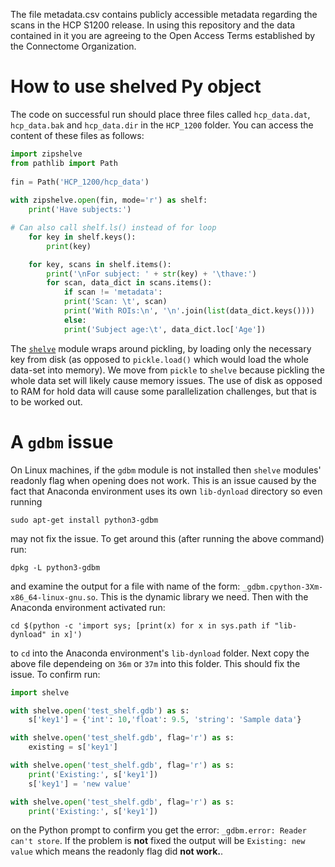 The file metadata.csv contains publicly accessible metadata regarding the scans in the HCP S1200 release. In using this repository and the data contained in it you are agreeing to the Open Access Terms established by the Connectome Organization.

# How to use shelved Py object

The code on successful run should place three files called `hcp_data.dat`, `hcp_data.bak` and `hcp_data.dir` in the `HCP_1200` folder. You can access the content of these files as follows:

```python
import zipshelve
from pathlib import Path
    
fin = Path('HCP_1200/hcp_data')
	
with zipshelve.open(fin, mode='r') as shelf:
    print('Have subjects:')

# Can also call shelf.ls() instead of for loop
    for key in shelf.keys():
        print(key)

    for key, scans in shelf.items():
        print('\nFor subject: ' + str(key) + '\thave:')
        for scan, data_dict in scans.items():
            if scan != 'metadata':
	        print('Scan: \t', scan)
	        print('With ROIs:\n', '\n'.join(list(data_dict.keys())))
            else:
	        print('Subject age:\t', data_dict.loc['Age'])
```

The [`shelve`](https://docs.python.org/3/library/shelve.html) module wraps around pickling, by loading only the necessary key from disk (as opposed to `pickle.load()` which would load the whole data-set into memory). We move from `pickle` to `shelve` because pickling the whole data set will likely cause memory issues. The use of disk as opposed to RAM for hold data will cause some parallelization challenges, but that is to be worked out. 

# A `gdbm` issue

On Linux machines, if the `gdbm` module is not installed then `shelve` modules' readonly flag when opening does not work. This is an issue caused by the fact that Anaconda environment uses its own `lib-dynload` directory so even running

`sudo apt-get install python3-gdbm` 

may not fix the issue. To get around this (after running the above command) run:

`dpkg -L python3-gdbm`

and examine the output for a file with name of the form: `_gdbm.cpython-3Xm-x86_64-linux-gnu.so`. This is the dynamic library we need. Then with the Anaconda environment activated run:

`cd $(python -c 'import sys; [print(x) for x in sys.path if "lib-dynload" in x]')`

to `cd` into the Anaconda environment's `lib-dynload` folder. Next copy the above file dependeing on `36m` or `37m` into this folder. This should fix the issue. To confirm run:

```Python
import shelve

with shelve.open('test_shelf.gdb') as s:
    s['key1'] = {'int': 10,'float': 9.5, 'string': 'Sample data'}

with shelve.open('test_shelf.gdb', flag='r') as s:
    existing = s['key1']

with shelve.open('test_shelf.gdb', flag='r') as s:
    print('Existing:', s['key1'])
    s['key1'] = 'new value'

with shelve.open('test_shelf.gdb', flag='r') as s:
    print('Existing:', s['key1'])
```

on the Python prompt to confirm you get the error: `_gdbm.error: Reader can't store`.  If the problem is **not** fixed the output will be `Existing: new value` which means the readonly flag did **not work.**. 


